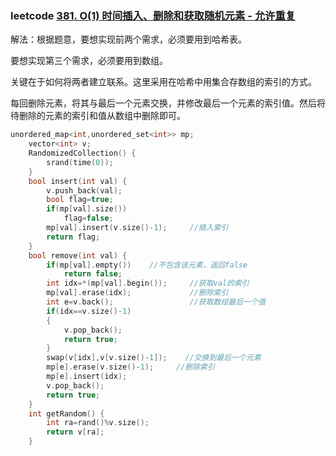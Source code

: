 ### leetcode [381. O(1) 时间插入、删除和获取随机元素 - 允许重复](https://leetcode-cn.com/problems/insert-delete-getrandom-o1-duplicates-allowed/)

解法：根据题意，要想实现前两个需求，必须要用到哈希表。

要想实现第三个需求，必须要用到数组。

关键在于如何将两者建立联系。这里采用在哈希中用集合存数组的索引的方式。

每回删除元素，将其与最后一个元素交换，并修改最后一个元素的索引值。然后将待删除的元素的索引和值从数组中删除即可。

```cpp
unordered_map<int,unordered_set<int>> mp;
    vector<int> v;
    RandomizedCollection() {
        srand(time(0));
    }
    bool insert(int val) {
        v.push_back(val);
        bool flag=true;
        if(mp[val].size())
            flag=false;
        mp[val].insert(v.size()-1);     //插入索引
        return flag;
    }
    bool remove(int val) {
        if(mp[val].empty())    //不包含该元素，返回false
            return false;
        int idx=*(mp[val].begin());     //获取val的索引
        mp[val].erase(idx);             //删除索引
        int e=v.back();                 //获取数组最后一个值
        if(idx==v.size()-1)
        {
            v.pop_back();
            return true;
        }
        swap(v[idx],v[v.size()-1]);    //交换到最后一个元素
        mp[e].erase(v.size()-1);     //删除索引
        mp[e].insert(idx);  
        v.pop_back();      
        return true;
    }
    int getRandom() {
        int ra=rand()%v.size();
        return v[ra];
    }
```

